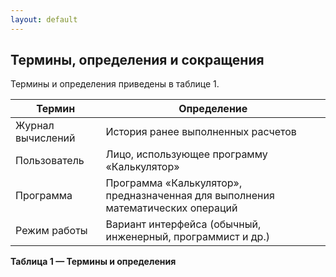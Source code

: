 ```yaml
---
layout: default
---
```


## Термины, определения и сокращения

Термины и определения приведены в таблице 1.

| Термин | Определение |
|--------|-----------|
| Журнал вычислений | История ранее выполненных расчетов |
| Пользователь | Лицо, использующее программу «Калькулятор» |
| Программа | Программа «Калькулятор», предназначенная для выполнения математических операций |
| Режим работы | Вариант интерфейса (обычный, инженерный, программист и др.) |

**Таблица 1 — Термины и определения**